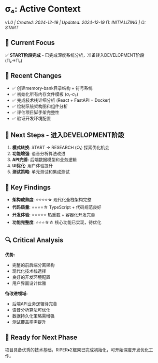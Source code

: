 # σ₄: Active Context
*v1.0 | Created: 2024-12-19 | Updated: 2024-12-19*
*Π: INITIALIZING | Ω: START*

## 🔮 Current Focus
✅ **START阶段完成** - 已完成深度系统分析，准备转入DEVELOPMENT阶段 (Π₂→Π₃)

## 🔄 Recent Changes
- ✅ 创建memory-bank目录结构 + 符号系统
- ✅ 初始化所有内存文件模板 (σ₁-σ₅)
- ✅ 完成技术栈详细分析 (React + FastAPI + Docker)
- ✅ 绘制系统架构图和组件分析
- ✅ 评估项目脚手架完整性
- ✅ 验证开发环境配置

## 🏁 Next Steps - 进入DEVELOPMENT阶段
1. **模式转换**: START → RESEARCH (Ω₁) 探索优化机会
2. **功能增强**: 语音分析算法改进
3. **API完善**: 后端数据模型和业务逻辑
4. **UI优化**: 用户体验提升
5. **测试策略**: 单元测试和集成测试

## 🎯 Key Findings
- **架构成熟度**: ⭐⭐⭐⭐☆ 现代化全栈架构完整
- **代码质量**: ⭐⭐⭐⭐☆ TypeScript + 代码规范良好
- **开发体验**: ⭐⭐⭐⭐⭐ 热重载 + 容器化开发完善
- **功能完整度**: ⭐⭐⭐☆☆ 核心功能已实现，待优化

## 🔍 Critical Analysis
**优势:**
- 完整的前后端分离架构
- 现代化技术栈选择
- 良好的开发环境配置
- 用户界面设计优雅

**待改进领域:**
- 后端API业务逻辑待完善
- 语音分析算法可优化
- 数据持久化策略需增强
- 测试覆盖率需提升

## 📝 Ready for Next Phase
项目具备优秀的技术基础，RIPER♦Σ框架已完成初始化，可开始深度开发优化工作。
